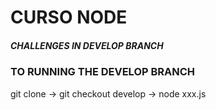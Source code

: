 # CURSO NODE

##### CHALLENGES IN DEVELOP BRANCH
### TO RUNNING THE DEVELOP BRANCH
git clone -> git checkout develop -> node xxx.js

